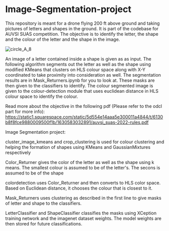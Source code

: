 # Image-Segmentation-project
This repository is meant for a drone flying 200 ft above ground and taking pictures of letters and shapes in the ground. It is part of the codebase for AUVSI SUAS competition.
The objective is to identify the letter, the shape and the colour of the letter and the shape in the image.

![circle_A_8](https://user-images.githubusercontent.com/47060152/135219397-3f0004a1-1cc6-4500-b6d9-eab2f244e381.jpg)

An image of a letter contained inside a shape is given as as input. The following algorithm segments out the letter as well as the shape using modified KMeans that clusters on HLS colour space along with X-Y coordinated to take proximity into consideration as well. The segmentation results are in Mask_Returners.ipynb for you to look at. These masks are then given to the classifiers to identify. The colour segmented image is given to the colour-detection module that uses euclidean distance in HLS colour space to identify the colour.

Read more about the objective in the following pdf (Please refer to the odcl part for more info):
https://static1.squarespace.com/static/5d554e14aaa5e300011a4844/t/6130b8f8fce9880009500f1b/1630583032891/auvsi_suas-2022-rules.pdf


Image Segmentation project:

cluster_image_kmeans and crop_clustering is used for colour clustering and helping the formation of shapes using KMeans and GaussianMixtures respectively

Color_Returner gives the color of the letter as well as the shape using k means. The smallest colour is assumed to be of the letter's. The secons is assumed to be of the shape

colordetection uses Color_Returner and then converts to HLS color space. Based on Euclidean distance, it chooses the colour that is closest to it.

Mask_Returners uses clustering as described in the first line to give masks of letter and shape to the classifiers.

LetterClassifier and ShapeClassifier classifies the masks using XCeption training network and the imagenet dataset weights. The model weights are then stored for future classifications.
